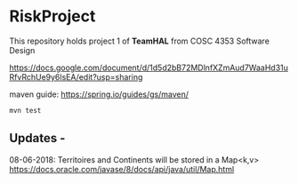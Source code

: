 # RiskProject
This repository holds project 1 of **TeamHAL** from COSC 4353 Software Design

https://docs.google.com/document/d/1d5d2bB72MDlnfXZmAud7WaaHd31uRfvRchUe9y6lsEA/edit?usp=sharing

maven guide: https://spring.io/guides/gs/maven/

```bash
mvn test
```


Updates - 
-----------------
08-06-2018: Territoires and Continents will be stored in a Map<k,v> https://docs.oracle.com/javase/8/docs/api/java/util/Map.html
